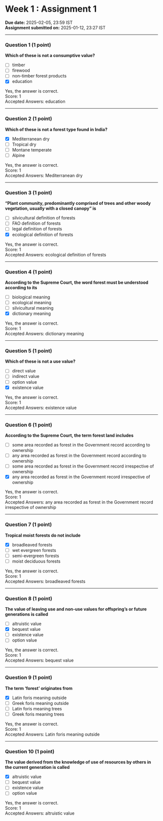 # Week 1 : Assignment 1

**Due date:** 2025-02-05, 23:59 IST  
**Assignment submitted on:** 2025-01-12, 23:27 IST  

---

### Question 1 (1 point)  
**Which of these is not a consumptive value?**  
- [ ] timber  
- [ ] firewood  
- [ ] non-timber forest products  
- [x] education  

Yes, the answer is correct.  
Score: 1  
Accepted Answers: education  

---

### Question 2 (1 point)  
**Which of these is not a forest type found in India?**  
- [x] Mediterranean dry  
- [ ] Tropical dry  
- [ ] Montane temperate  
- [ ] Alpine  

Yes, the answer is correct.  
Score: 1  
Accepted Answers: Mediterranean dry  

---

### Question 3 (1 point)  
**“Plant community, predominantly comprised of trees and other woody vegetation, usually with a closed canopy” is**  
- [ ] silvicultural definition of forests  
- [ ] FAO definition of forests  
- [ ] legal definition of forests  
- [x] ecological definition of forests  

Yes, the answer is correct.  
Score: 1  
Accepted Answers: ecological definition of forests  

---

### Question 4 (1 point)  
**According to the Supreme Court, the word forest must be understood according to its**  
- [ ] biological meaning  
- [ ] ecological meaning  
- [ ] silvicultural meaning  
- [x] dictionary meaning  

Yes, the answer is correct.  
Score: 1  
Accepted Answers: dictionary meaning  

---

### Question 5 (1 point)  
**Which of these is not a use value?**  
- [ ] direct value  
- [ ] indirect value  
- [ ] option value  
- [x] existence value  

Yes, the answer is correct.  
Score: 1  
Accepted Answers: existence value  

---

### Question 6 (1 point)  
**According to the Supreme Court, the term forest land includes**  
- [ ] some area recorded as forest in the Government record according to ownership  
- [ ] any area recorded as forest in the Government record according to ownership  
- [ ] some area recorded as forest in the Government record irrespective of ownership  
- [x] any area recorded as forest in the Government record irrespective of ownership  

Yes, the answer is correct.  
Score: 1  
Accepted Answers: any area recorded as forest in the Government record irrespective of ownership  

---

### Question 7 (1 point)  
**Tropical moist forests do not include**  
- [x] broadleaved forests  
- [ ] wet evergreen forests  
- [ ] semi-evergreen forests  
- [ ] moist deciduous forests  

Yes, the answer is correct.  
Score: 1  
Accepted Answers: broadleaved forests  

---

### Question 8 (1 point)  
**The value of leaving use and non-use values for offspring’s or future generations is called**  
- [ ] altruistic value  
- [x] bequest value  
- [ ] existence value  
- [ ] option value  

Yes, the answer is correct.  
Score: 1  
Accepted Answers: bequest value  

---

### Question 9 (1 point)  
**The term ‘forest’ originates from**  
- [x] Latin foris meaning outside  
- [ ] Greek foris meaning outside  
- [ ] Latin foris meaning trees  
- [ ] Greek foris meaning trees  

Yes, the answer is correct.  
Score: 1  
Accepted Answers: Latin foris meaning outside  

---

### Question 10 (1 point)  
**The value derived from the knowledge of use of resources by others in the current generation is called**  
- [x] altruistic value  
- [ ] bequest value  
- [ ] existence value  
- [ ] option value  

Yes, the answer is correct.  
Score: 1  
Accepted Answers: altruistic value  
